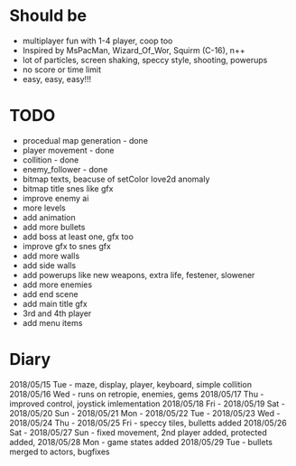 # Should be

* multiplayer fun with 1-4 player, coop too
* Inspired by MsPacMan, Wizard_Of_Wor, Squirm (C-16), n++
* lot of particles, screen shaking, speccy style, shooting, powerups
* no score or time limit
* easy, easy, easy!!!


# TODO

* procedual map generation      - done
* player movement               - done
* collition                     - done
* enemy_follower                - done
* bitmap texts, beacuse of setColor love2d anomaly
* bitmap title snes like gfx
* improve enemy ai
* more levels
* add animation
* add more bullets
* add boss at least one, gfx too
* improve gfx to snes gfx
* add more walls
* add side walls
* add powerups like new weapons, extra life, festener, slowener
* add more enemies
* add end scene
* add main title gfx
* 3rd and 4th player
* add menu items

# Diary

2018/05/15 Tue - maze, display, player, keyboard, simple collition
2018/05/16 Wed - runs on retropie, enemies, gems
2018/05/17 Thu - improved control, joystick imlementation
2018/05/18 Fri - 
2018/05/19 Sat - 
2018/05/20 Sun - 
2018/05/21 Mon - 
2018/05/22 Tue - 
2018/05/23 Wed - 
2018/05/24 Thu - 
2018/05/25 Fri - speccy tiles, bulletts added
2018/05/26 Sat - 
2018/05/27 Sun - fixed movement, 2nd player added, protected added, 
2018/05/28 Mon - game states added
2018/05/29 Tue - bullets merged to actors, bugfixes
